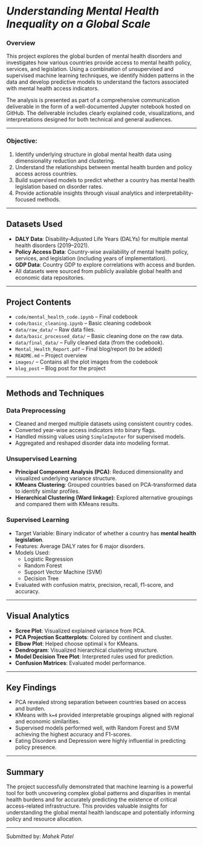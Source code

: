 # ***Understanding Mental Health Inequality on a Global Scale***

### **Overview**
This project explores the global burden of mental health disorders and investigates how various countries provide access to mental health policy, services, and legislation. Using a combination of unsupervised and supervised machine learning techniques, we identify hidden patterns in the data and develop predictive models to understand the factors associated with mental health access indicators.

The analysis is presented as part of a comprehensive communication deliverable in the form of a well-documented Jupyter notebook hosted on GitHub. The deliverable includes clearly explained code, visualizations, and interpretations designed for both technical and general audiences.

---

### **Objective:**
1. Identify underlying structure in global mental health data using dimensionality reduction and clustering.
2. Understand the relationships between mental health burden and policy access across countries.
3. Build supervised models to predict whether a country has mental health legislation based on disorder rates.
4. Provide actionable insights through visual analytics and interpretability-focused methods.

---

## Datasets Used

- **DALY Data**: Disability-Adjusted Life Years (DALYs) for multiple mental health disorders (2019–2021).
- **Policy Access Data**: Country-wise availability of mental health policy, services, and legislation (including years of implementation).
- **GDP Data**: Country GDP to explore correlations with access and burden.
- All datasets were sourced from publicly available global health and economic data repositories.

---

## Project Contents

- `code/mental_health_code.ipynb` – Final codebook  
- `code/basic_cleaning.ipynb` – Basic cleaning codebook 
- `data/raw_data/` – Raw data files.
- `data/basic_processed_data/` – Basic cleaning done on the raw data.
- `data/final_data/` – Fully cleaned data (from the codebook).
- `Mental_Health_Report.pdf` – Final blog/report (to be added)  
- `README.md` – Project overview  
- `images/` – Contains all the plot images from the codebook
- `blog_post` – Blog post for the project 

---

## Methods and Techniques

### Data Preprocessing
- Cleaned and merged multiple datasets using consistent country codes.
- Converted year-wise access indicators into binary flags.
- Handled missing values using `SimpleImputer` for supervised models.
- Aggregated and reshaped disorder data into modeling format.

### Unsupervised Learning
- **Principal Component Analysis (PCA)**: Reduced dimensionality and visualized underlying variance structure.
- **KMeans Clustering**: Grouped countries based on PCA-transformed data to identify similar profiles.
- **Hierarchical Clustering (Ward linkage)**: Explored alternative groupings and compared them with KMeans results.

### Supervised Learning
- Target Variable: Binary indicator of whether a country has **mental health legislation**.
- Features: Average DALY rates for 6 major disorders.
- Models Used:
  - Logistic Regression
  - Random Forest
  - Support Vector Machine (SVM)
  - Decision Tree
- Evaluated with confusion matrix, precision, recall, f1-score, and accuracy.

---

## Visual Analytics

- **Scree Plot**: Visualized explained variance from PCA.
- **PCA Projection Scatterplots**: Colored by continent and cluster.
- **Elbow Plot**: Helped choose optimal `k` for KMeans.
- **Dendrogram**: Visualized hierarchical clustering structure.
- **Model Decision Tree Plot**: Interpreted rules used for prediction.
- **Confusion Matrices**: Evaluated model performance.

---

## Key Findings

- PCA revealed strong separation between countries based on access and burden.
- KMeans with `k=4` provided interpretable groupings aligned with regional and economic similarities.
- Supervised models performed well, with Random Forest and SVM achieving the highest accuracy and F1-scores.
- Eating Disorders and Depression were highly influential in predicting policy presence.

---


## Summary

The project successfully demonstrated that machine learning is a powerful tool for both uncovering complex global patterns and disparities in mental health burdens and for accurately predicting the existence of critical access-related infrastructure. This provides valuable insights for understanding the global mental health landscape and potentially informing policy and resource allocation.

---

Submitted by: *Mahek Patel*
